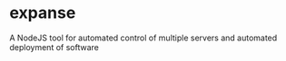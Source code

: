 # expanse
A NodeJS tool for automated control of multiple servers and automated deployment of software
